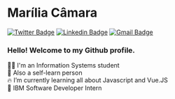 # Marília Câmara

[![Twitter Badge](https://img.shields.io/badge/-@mariliatech-6633cc?style=flat-square&labelColor=6633cc&logo=twitter&logoColor=white&link=https://twitter.com/mariliatech)](https://twitter.com/mariliatech) 
[![Linkedin Badge](https://img.shields.io/badge/-Marília%20Câmara-6633cc?style=flat-square&logo=Linkedin&logoColor=white&link=https://www.linkedin.com/in/mariliacamara/)](https://www.linkedin.com/in/mariliacamara/) 
[![Gmail Badge](https://img.shields.io/badge/-mariliacamara.dev@gmail.com-6633cc?style=flat-square&logo=Gmail&logoColor=white&link=mailto:mariliacamara.dev@gmail.com)](mailto:mariliacamara.dev@gmail.com)


### Hello! Welcome to my Github profile. 

👩‍🎓 I'm an Information Systems student <br />
🚀 Also a self-learn person <br />
🔥 I’m currently learning all about Javascript and Vue.JS <br />
🐝 IBM Software Developer Intern<br />
